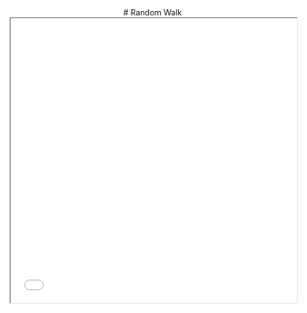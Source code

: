 <center>
# Random Walk
</center>

<iframe style='width: 100%; height: 500px' src=index.html#random-walk.html />

Math test:

<math><mfrac><msqrt><mi>&gamma;</mi></msqrt><msup><mi>x</mi><mn>2</mn></msup></mfrac></math>
